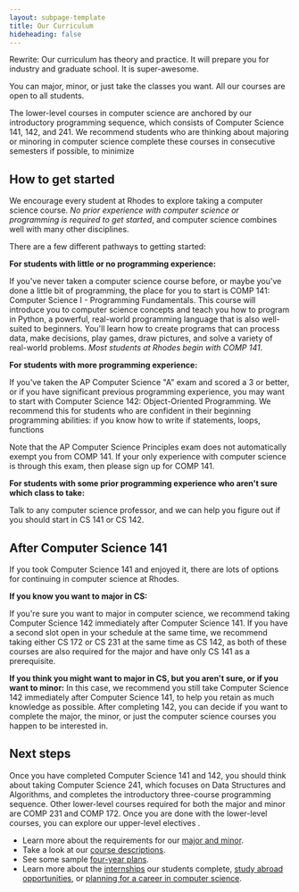 ```yaml
---
layout: subpage-template
title: Our Curriculum
hideheading: false
---
```


Rewrite: Our curriculum has theory and practice.  It will prepare you for industry and graduate school.  It is super-awesome.

You can major, minor, or just take the classes you want.  All our courses are open to all students.

The lower-level courses in computer science are anchored by our introductory programming
sequence, which consists of Computer Science 141, 142, and 241.  We recommend students
who are thinking about majoring or minoring in computer science complete these courses
in consecutive semesters if possible, to minimize 

## How to get started

We encourage every student at Rhodes to explore taking a computer science course.  *No prior experience with computer science or programming is required to get started*, 
and computer science combines well with many other disciplines.  

There are a few different pathways to getting started:

**For students with little or no programming experience:**

If you've never taken a computer science course before, or maybe you've done a little bit of programming, 
the place for you to start is COMP 141: Computer Science I - Programming Fundamentals.  This course will introduce you 
to computer science concepts and teach you how to program in Python, a powerful, real-world programming 
language that is also well-suited to beginners.  You'll learn how to create programs that can process data, 
make decisions, play games, draw pictures, and solve a variety of real-world problems.  *Most students at Rhodes
begin with COMP 141*.

**For students with more programming experience:**

If you've taken the AP Computer Science "A" exam and scored a 3 or better, or if you have significant previous programming
experience, you may want to start with Computer Science 142: Object-Oriented Programming.  We recommend this for students
who are confident in their beginning programming abilities: if you know how to write if statements, loops, functions

Note that the AP Computer Science Principles exam does not automatically exempt you from COMP 141.  If your only
experience with computer science is through this exam, then please sign up for COMP 141.

**For students with some prior programming experience who aren't sure which class to take:**

Talk to any computer science professor, and we can help you figure out if you should start in CS 141 or CS 142.

## After Computer Science 141

If you took Computer Science 141 and enjoyed it, there are lots of options for continuing in
computer science at Rhodes. 

**If you know you want to major in CS:**

If you're sure you want to major in computer science, we recommend taking Computer Science 142 immediately
after Computer Science 141.  If you have a second slot open in your schedule at the same time, we recommend
taking either CS 172 or CS 231 at the same time as CS 142, as both of these courses are also required for the major
and have only CS 141 as a prerequisite.

**If you think you might want to major in CS, but you aren't sure, or if you want to minor:**
In this case, we recommend you still take Computer Science 142 immediately
after Computer Science 141, to help you retain as much knowledge as possible.  After
completing 142, you can decide if you want to complete the major, the minor, or just 
the computer science courses you happen to be interested in.

## Next steps

Once you have completed Computer Science 141 and 142, you should think about taking Computer Science 241, which
focuses on Data Structures and Algorithms, and completes the introductory three-course programming sequence.
Other lower-level courses required for both the major and minor are COMP 231 and COMP 172.  Once you are
done with the lower-level courses, you can explore our upper-level electives .

- Learn more about the requirements for our [major and minor](major-and-minor.html).
- Take a look at our [course descriptions](course-descriptions.html).
- See some sample [four-year plans](plans.html).
- Learn more about the [internships](internships.html) our students complete, 
  [study abroad opportunities](study-abroad.html), or [planning for a career in computer science](career-planning.html).
